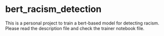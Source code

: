 # bert_racism_detection
This is a personal project to train a bert-based model for detecting racism.
Please read the description file and check the trainer notebook file. 
